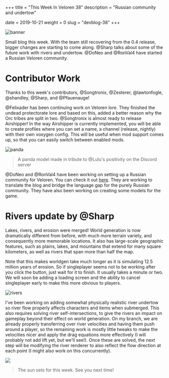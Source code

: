 +++
title = "This Week In Veloren 38"
description = "Russian community and undertow"

date = 2019-10-21
weight = 0
slug = "devblog-38"
+++

![banner](https://media.discordapp.net/attachments/634860358623821835/635926180993957899/unknown.png?width=1216&height=684)

Small blog this week. With the team still recovering from the 0.4 release, bigger changes are starting to come along. @Sharp talks about some of the future work with rivers and undertow. @DoNeo and @RonVal4 have started a Russian Veloren community.

# Contributor Work

Thanks to this week's contributors, @Songtronix, @Zesterer, @lawtonfogle, @shandley, @Sharp, and @Pfauenauge!

@Felixader has been continuing work on Veloren lore. They finished the undead protectorate lore and based on this, added a better reason why the Orc tribes are split in two. @Songtronix is almost ready to release Airshipper! In the way Airshipper is currently implemented, you will be able to create profiles where you can set a name, a channel (release, nightly) with their own voxygen config. This will be useful when mod support comes up, so that you can easily switch between enabled mods.

![panda](https://cdn.discordapp.com/attachments/597826574095613962/635459640955764745/Panda_friend.png)

> A panda model made in tribute to @Lulu's positivity on the Discord server

@DoNeo and @RonVal4 have been working on setting up a Russian community for Veloren. You can check it out [here](https://vk.com/veloren). They are working to translate the blog and bridge the language gap for the purely Russian community. They have also been working on creating some models for the game.

# Rivers update by @Sharp

Lakes, rivers, and erosion were merged! World generation is now dramatically different from before, with much more terrain variety, and consequently more memorable locations. It also has large-scale geographic features, such as plains, lakes, and mountains that extend for many square kilometers, as well as rivers that span more than half the map.

Note that this makes worldgen take much longer as it is simulating 12.5 million years of erosion. So if singleplayer seems not to be working after you click the button, just wait for it to finish. It usually takes a minute or two. We will soon be adding a loading screen and the ability to cancel singleplayer early to make this more obvious to players.

![rivers](https://media.discordapp.net/attachments/634860358623821835/635907156243120148/unknown.png?width=1216&height=684)

I've been working on adding somewhat physically realistic river undertow so river flow properly affects characters and items when submerged. This also requires solving river self-intersections, to give the rivers an impact on gameplay beyond their effect on world generation. On my branch, we are already properly transferring over river velocities and having them push around a player, so the remaining work is mostly little tweaks to make the velocities nicer and apply the drag equations more effectively (I will probably not add lift yet, but we'll see!). Once these are solved, the next step will be modifying the river renderer to also reflect the flow direction at each point (I might also work on this concurrently).

![](https://media.discordapp.net/attachments/634860358623821835/634897828430479380/screenshot_1571441821485.png?width=1194&height=684)

> The sun sets for this week. See you next time!